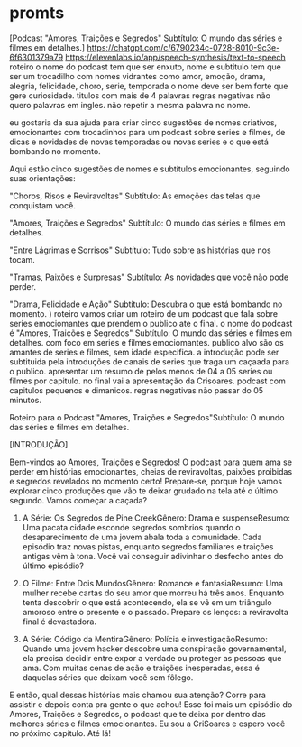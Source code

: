 # promts
[Podcast "Amores, Traições e Segredos" Subtítulo: O mundo das séries e filmes em detalhes.]
https://chatgpt.com/c/6790234c-0728-8010-9c3e-6f6301379a79
https://elevenlabs.io/app/speech-synthesis/text-to-speech
roteiro
o nome do podcast tem que ser enxuto, nome e subtitulo
tem que ser um trocadilho com nomes vidrantes como amor, emoção, drama, alegria, felicidade, choro, serie, temporada
o nome deve ser bem forte que gere curiosidade.
titulos com mais de 4 palavras
regras negativas
não quero palavras em ingles. 
não repetir a mesma palavra no nome.


eu gostaria da sua ajuda para criar cinco sugestões de nomes criativos, emocionantes com trocadinhos para um podcast sobre series e filmes, de dicas e novidades de novas temporadas ou novas series e o que está bombando no momento.

Aqui estão cinco sugestões de nomes e subtítulos emocionantes, seguindo suas orientações:

"Choros, Risos e Reviravoltas"
Subtítulo: As emoções das telas que conquistam você.

"Amores, Traições e Segredos"
Subtítulo: O mundo das séries e filmes em detalhes.

"Entre Lágrimas e Sorrisos"
Subtítulo: Tudo sobre as histórias que nos tocam.

"Tramas, Paixões e Surpresas"
Subtítulo: As novidades que você não pode perder.

"Drama, Felicidade e Ação"
Subtítulo: Descubra o que está bombando no momento.
)
roteiro
vamos criar um roteiro de um podcast que fala sobre series emociomantes que prendem o publico ate o final.
o nome do podcast é "Amores, Traições e Segredos"
Subtítulo: O mundo das séries e filmes em detalhes. 
com foco em series e filmes emociomantes.
publico alvo são os amantes de series e filmes, sem idade especifica.
a introdução pode ser subtituida pela introduções de canais de series que traga um caçaada para o publico.
apresentar um resumo de pelos menos de 04 a 05 series ou filmes por capitulo.
no final vai a apresentação da Crisoares. podcast com capitulos pequenos e dimanicos.
regras negativas
não passar do 05 minutos.

Roteiro para o Podcast "Amores, Traições e Segredos"Subtítulo: O mundo das séries e filmes em detalhes.

[INTRODUÇÃO]


Bem-vindos ao Amores, Traições e Segredos! O podcast para quem ama se perder em histórias emocionantes, cheias de reviravoltas, paixões proibidas e segredos revelados no momento certo! Prepare-se, porque hoje vamos explorar cinco produções que vão te deixar grudado na tela até o último segundo. Vamos começar a caçada?

1. A Série: Os Segredos de Pine CreekGênero: Drama e suspenseResumo: Uma pacata cidade esconde segredos sombrios quando o desaparecimento de uma jovem abala toda a comunidade. Cada episódio traz novas pistas, enquanto segredos familiares e traições antigas vêm à tona. Você vai conseguir adivinhar o desfecho antes do último episódio?

2. O Filme: Entre Dois MundosGênero: Romance e fantasiaResumo: Uma mulher recebe cartas do seu amor que morreu há três anos. Enquanto tenta descobrir o que está acontecendo, ela se vê em um triângulo amoroso entre o presente e o passado. Prepare os lenços: a reviravolta final é devastadora.

3. A Série: Código da MentiraGênero: Polícia e investigaçãoResumo: Quando uma jovem hacker descobre uma conspiração governamental, ela precisa decidir entre expor a verdade ou proteger as pessoas que ama. Com muitas cenas de ação e traições inesperadas, essa é daquelas séries que deixam você sem fôlego.

E então, qual dessas histórias mais chamou sua atenção? Corre para assistir e depois conta pra gente o que achou! Esse foi mais um episódio do Amores, Traições e Segredos, o podcast que te deixa por dentro das melhores séries e filmes emocionantes. Eu sou a CriSoares e espero você no próximo capítulo. Até lá!


